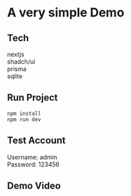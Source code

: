 # A very simple Demo
## Tech
nextjs  
shadch/ui  
prisma  
sqlite  

## Run Project
    npm install
    npm run dev

## Test Account  
Username: admin  
Password: 123456  

## Demo Video



